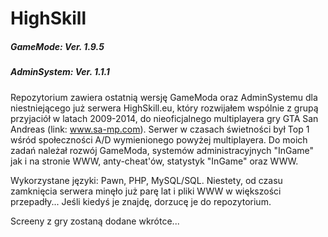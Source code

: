 # HighSkill
##### GameMode: Ver. 1.9.5
##### AdminSystem: Ver. 1.1.1

Repozytorium zawiera ostatnią wersję GameModa oraz AdminSystemu dla niestniejącego już serwera HighSkill.eu, który rozwijałem wspólnie z grupą przyjaciół w latach 2009-2014, do nieoficjalnego multiplayera gry GTA San Andreas (link: www.sa-mp.com).
Serwer w czasach świetności był Top 1 wśród społeczności A/D wymienionego powyżej multiplayera. 
Do moich zadań należał rozwój GameModa, systemów administracyjnych "InGame" jak i na stronie WWW, anty-cheat'ów, statystyk "InGame" oraz WWW.

Wykorzystane języki: Pawn, PHP, MySQL/SQL.
Niestety, od czasu zamknięcia serwera minęło już parę lat i pliki WWW w większości przepadły... Jeśli kiedyś je znajdę, dorzucę je do repozytorium.

Screeny z gry zostaną dodane wkrótce...
